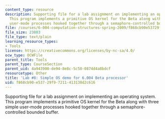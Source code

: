 ```yaml
---
content_type: resource
description: Supporting file for a lab assignment on implementing an operating system.
  This program implements a primitive OS kernel for the Beta along with three simple
  user-mode processes hooked together through a semaphore-controlled bounded buffer.
file: /courses/6-004-computation-structures-spring-2009/f868cb90e53729f97211413130d2c616_lab8.uasm
file_size: 23803
file_type: text/plain
learning_resource_types:
- Tools
license: https://creativecommons.org/licenses/by-nc-sa/4.0/
ocw_type: OCWFile
parent_title: Tools
parent_type: CourseSection
parent_uid: 4a943900-de94-8e8c-5c50-0874d4a8bdcf
resourcetype: Other
title: 'Lab #8: Simple OS demo for 6.004 Beta processor'
uid: f868cb90-e537-29f9-7211-413130d2c616
---
```

Supporting file for a lab assignment on implementing an operating system. This program implements a primitive OS kernel for the Beta along with three simple user-mode processes hooked together through a semaphore-controlled bounded buffer.